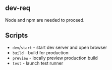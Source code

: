 ## dev-req

Node and npm are needed to proceed.

## Scripts

- `dev`/`start` - start dev server and open browser
- `build` - build for production
- `preview` - locally preview production build
- `test` - launch test runner